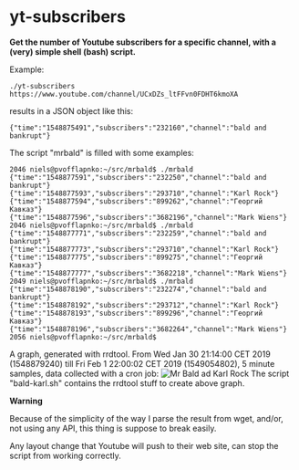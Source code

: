 # yt-subscribers

**Get the number of Youtube subscribers for a specific channel, with a (very) simple shell (bash) script.**

Example:

```
./yt-subscribers https://www.youtube.com/channel/UCxDZs_ltFFvn0FDHT6kmoXA
```

results in a JSON object like this:

```
{"time":"1548875491","subscribers":"232160","channel":"bald and bankrupt"}
```

The script "mrbald" is filled with some examples:

```
2046 niels@pvofflapnko:~/src/mrbald$ ./mrbald
{"time":"1548877591","subscribers":"232250","channel":"bald and bankrupt"}
{"time":"1548877593","subscribers":"293710","channel":"Karl Rock"}
{"time":"1548877594","subscribers":"899262","channel":"Георгий Кавказ"}
{"time":"1548877596","subscribers":"3682196","channel":"Mark Wiens"}
2046 niels@pvofflapnko:~/src/mrbald$ ./mrbald
{"time":"1548877771","subscribers":"232259","channel":"bald and bankrupt"}
{"time":"1548877773","subscribers":"293710","channel":"Karl Rock"}
{"time":"1548877775","subscribers":"899275","channel":"Георгий Кавказ"}
{"time":"1548877777","subscribers":"3682218","channel":"Mark Wiens"}
2049 niels@pvofflapnko:~/src/mrbald$ ./mrbald
{"time":"1548878190","subscribers":"232274","channel":"bald and bankrupt"}
{"time":"1548878192","subscribers":"293712","channel":"Karl Rock"}
{"time":"1548878193","subscribers":"899296","channel":"Георгий Кавказ"}
{"time":"1548878196","subscribers":"3682264","channel":"Mark Wiens"}
2056 niels@pvofflapnko:~/src/mrbald$
```

A graph, generated with rrdtool. From Wed Jan 30 21:14:00 CET 2019 (1548879240) till Fri Feb 1 22:00:02 CET 2019 (1549054802), 5 minute samples, data collected with a cron job:
![Mr Bald ad Karl Rock](https://raw.githubusercontent.com/nkoster/yt-subscribers/master/mrbald.png "Mr Bald and Karl Rock")
The script "bald-karl.sh" contains the rrdtool stuff to create above graph.

**Warning**

Because of the simplicity of the way I parse the result from wget, and/or, not using any API, this thing is suppose to break easily.

Any layout change that Youtube will push to their web site, can stop the script from working correctly.
